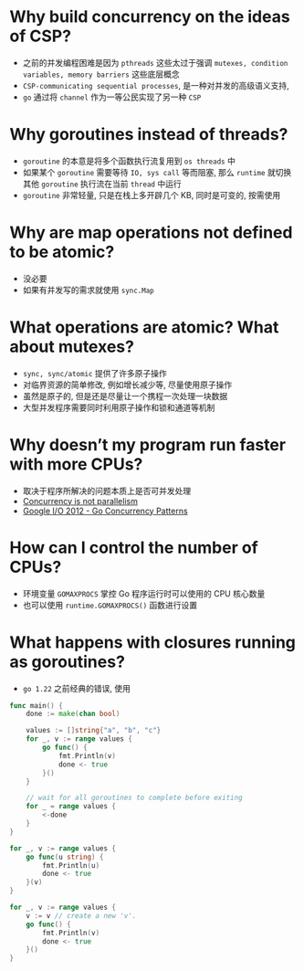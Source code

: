 
# Why build concurrency on the ideas of CSP?
- 之前的并发编程困难是因为 `pthreads` 这些太过于强调 `mutexes, condition variables, memory barriers` 这些底层概念
- `CSP-communicating sequential processes`, 是一种对并发的高级语义支持, 
- `go` 通过将 `channel` 作为一等公民实现了另一种 `CSP`


# Why goroutines instead of threads?
- `goroutine` 的本意是将多个函数执行流复用到 `os threads` 中
- 如果某个 `goroutine` 需要等待 `IO, sys call` 等而阻塞, 那么 `runtime` 就切换其他 `goroutine` 执行流在当前 `thread` 中运行
- `goroutine` 非常轻量, 只是在栈上多开辟几个 KB, 同时是可变的, 按需使用


# Why are map operations not defined to be atomic?
- 没必要
- 如果有并发写的需求就使用 `sync.Map`


# What operations are atomic? What about mutexes?
- `sync, sync/atomic` 提供了许多原子操作
- 对临界资源的简单修改, 例如增长减少等, 尽量使用原子操作
- 虽然是原子的, 但是还是尽量让一个携程一次处理一块数据
- 大型并发程序需要同时利用原子操作和锁和通道等机制


# Why doesn’t my program run faster with more CPUs?
- 取决于程序所解决的问题本质上是否可并发处理
- [Concurrency is not parallelism](https://youtu.be/oV9rvDllKEg)
- [Google I/O 2012 - Go Concurrency Patterns](https://www.youtube.com/watch?v=f6kdp27TYZs)


# How can I control the number of CPUs?
- 环境变量 `GOMAXPROCS` 掌控 Go 程序运行时可以使用的 CPU 核心数量
- 也可以使用 `runtime.GOMAXPROCS()` 函数进行设置


# What happens with closures running as goroutines?
- `go 1.22` 之前经典的错误, 使用
```go
func main() {
    done := make(chan bool)

    values := []string{"a", "b", "c"}
    for _, v := range values {
        go func() {
            fmt.Println(v)
            done <- true
        }()
    }

    // wait for all goroutines to complete before exiting
    for _ = range values {
        <-done
    }
}

for _, v := range values {
    go func(u string) {
        fmt.Println(u)
        done <- true
    }(v)
}

for _, v := range values {
    v := v // create a new 'v'.
    go func() {
        fmt.Println(v)
        done <- true
    }()
}
```
